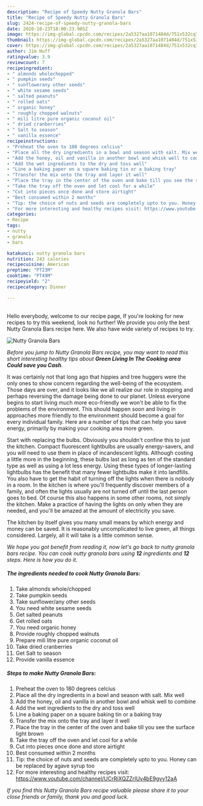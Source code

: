 ```yaml
---
description: "Recipe of Speedy Nutty Granola Bars"
title: "Recipe of Speedy Nutty Granola Bars"
slug: 2424-recipe-of-speedy-nutty-granola-bars
date: 2020-10-23T18:00:23.905Z
image: https://img-global.cpcdn.com/recipes/2a5327aa1071484d/751x532cq70/nutty-granola-bars-recipe-main-photo.jpg
thumbnail: https://img-global.cpcdn.com/recipes/2a5327aa1071484d/751x532cq70/nutty-granola-bars-recipe-main-photo.jpg
cover: https://img-global.cpcdn.com/recipes/2a5327aa1071484d/751x532cq70/nutty-granola-bars-recipe-main-photo.jpg
author: Jim Huff
ratingvalue: 3.9
reviewcount: 7
recipeingredient:
- " almonds wholechopped"
- " pumpkin seeds"
- " sunflowerany other seeds"
- " white sesame seeds"
- " salted peanuts"
- " rolled oats"
- " organic honey"
- " roughly chopped walnuts"
- " mili litre pure organic coconut oil"
- " dried cranberries"
- " Salt to season"
- " vanilla essence"
recipeinstructions:
- "Preheat the oven to 180 degrees celcius"
- "Place all the dry ingredients in a bowl and season with salt. Mix well"
- "Add the honey, oil and vanilla in another bowl and whisk well to combine"
- "Add the wet ingredients to the dry and toss well"
- "Line a baking paper on a square baking tin or a baking tray"
- "Transfer the mix onto the tray and layer it well"
- "Place the tray in the center of the oven and bake till you see the surface light brown"
- "Take the tray off the oven and let cool for a while"
- "Cut into pieces once done and store airtight"
- "Best consumed within 2 months"
- "Tip: the choice of nuts and seeds are completely upto to you. Honey can be replaced by agave syrup too"
- "For more interesting and healthy recipes visit: https://www.youtube.com/channel/UCrRiXQZZrIUv4bE9gvy12aA"
categories:
- Recipe
tags:
- nutty
- granola
- bars

katakunci: nutty granola bars 
nutrition: 243 calories
recipecuisine: American
preptime: "PT23M"
cooktime: "PT49M"
recipeyield: "2"
recipecategory: Dinner

---
```

<br>
Hello everybody, welcome to our recipe page, If you're looking for new recipes to try this weekend, look no further! We provide you only the best Nutty Granola Bars recipe here. We also have wide variety of recipes to try.
<br>


![Nutty Granola Bars](https://img-global.cpcdn.com/recipes/2a5327aa1071484d/751x532cq70/nutty-granola-bars-recipe-main-photo.jpg)

<i>Before you jump to Nutty Granola Bars recipe, you may want to read this short interesting healthy tips about 
<strong>Green Living In The Cooking area Could save you Cash</strong>.</i>
</br>

It was certainly not that long ago that hippies and tree huggers were the only ones to show concern regarding the well-being of the ecosystem. Those days are over, and it looks like we all realize our role in stopping and perhaps reversing the damage being done to our planet. Unless everyone begins to start living much more eco-friendly we won't be able to fix the problems of the environment. This should happen soon and living in approaches more friendly to the environment should become a goal for every individual family. Here are a number of tips that can help you save energy, primarily by making your cooking area more green.

Start with replacing the bulbs. Obviously you shouldn't confine this to just the kitchen. Compact fluorescent lightbulbs are usually energy-savers, and you will need to use them in place of incandescent lights. Although costing a little more in the beginning, these bulbs last as long as ten of the standard type as well as using a lot less energy. Using these types of longer-lasting lightbulbs has the benefit that many fewer lightbulbs make it into landfills. You also have to get the habit of turning off the lights when there is nobody in a room. In the kitchen is where you'll frequently discover members of a family, and often the lights usually are not turned off until the last person goes to bed. Of course this also happens in some other rooms, not simply the kitchen. Make a practice of having the lights on only when they are needed, and you'll be amazed at the amount of electricity you save.

The kitchen by itself gives you many small means by which energy and money can be saved. It is reasonably uncomplicated to live green, all things considered. Largely, all it will take is a little common sense.


<i>We hope you got benefit from reading it, now let's go back to nutty granola bars recipe. You can cook nutty granola bars using <strong>12</strong> ingredients and <strong>12</strong> steps. Here is how you do it.
</i>

##### The ingredients needed to cook Nutty Granola Bars:

1. Take  almonds whole/chopped
1. Take  pumpkin seeds
1. Take  sunflower/any other seeds
1. You need  white sesame seeds
1. Get  salted peanuts
1. Get  rolled oats
1. You need  organic honey
1. Provide  roughly chopped walnuts
1. Prepare  mili litre pure organic coconut oil
1. Take  dried cranberries
1. Get  Salt to season
1. Provide  vanilla essence


##### Steps to make Nutty Granola Bars:

1. Preheat the oven to 180 degrees celcius
1. Place all the dry ingredients in a bowl and season with salt. Mix well
1. Add the honey, oil and vanilla in another bowl and whisk well to combine
1. Add the wet ingredients to the dry and toss well
1. Line a baking paper on a square baking tin or a baking tray
1. Transfer the mix onto the tray and layer it well
1. Place the tray in the center of the oven and bake till you see the surface light brown
1. Take the tray off the oven and let cool for a while
1. Cut into pieces once done and store airtight
1. Best consumed within 2 months
1. Tip: the choice of nuts and seeds are completely upto to you. Honey can be replaced by agave syrup too
1. For more interesting and healthy recipes visit: https://www.youtube.com/channel/UCrRiXQZZrIUv4bE9gvy12aA


<i>If you find this Nutty Granola Bars recipe valuable please share it to your close friends or family, thank you and good luck.</i>
